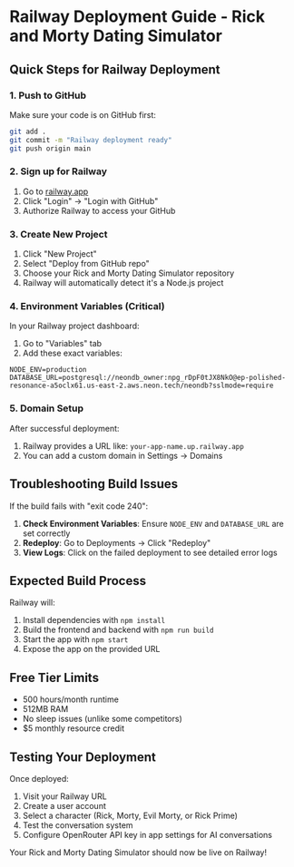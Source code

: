 # Railway Deployment Guide - Rick and Morty Dating Simulator

## Quick Steps for Railway Deployment

### 1. Push to GitHub
Make sure your code is on GitHub first:
```bash
git add .
git commit -m "Railway deployment ready"
git push origin main
```

### 2. Sign up for Railway
1. Go to [railway.app](https://railway.app)
2. Click "Login" → "Login with GitHub"
3. Authorize Railway to access your GitHub

### 3. Create New Project
1. Click "New Project"
2. Select "Deploy from GitHub repo"
3. Choose your Rick and Morty Dating Simulator repository
4. Railway will automatically detect it's a Node.js project

### 4. Environment Variables (Critical)
In your Railway project dashboard:
1. Go to "Variables" tab
2. Add these exact variables:

```
NODE_ENV=production
DATABASE_URL=postgresql://neondb_owner:npg_rDpF0tJX8NkO@ep-polished-resonance-a5oclx61.us-east-2.aws.neon.tech/neondb?sslmode=require
```

### 5. Domain Setup
After successful deployment:
1. Railway provides a URL like: `your-app-name.up.railway.app`
2. You can add a custom domain in Settings → Domains

## Troubleshooting Build Issues

If the build fails with "exit code 240":

1. **Check Environment Variables**: Ensure `NODE_ENV` and `DATABASE_URL` are set correctly
2. **Redeploy**: Go to Deployments → Click "Redeploy"
3. **View Logs**: Click on the failed deployment to see detailed error logs

## Expected Build Process
Railway will:
1. Install dependencies with `npm install`
2. Build the frontend and backend with `npm run build` 
3. Start the app with `npm start`
4. Expose the app on the provided URL

## Free Tier Limits
- 500 hours/month runtime
- 512MB RAM
- No sleep issues (unlike some competitors)
- $5 monthly resource credit

## Testing Your Deployment
Once deployed:
1. Visit your Railway URL
2. Create a user account
3. Select a character (Rick, Morty, Evil Morty, or Rick Prime)
4. Test the conversation system
5. Configure OpenRouter API key in app settings for AI conversations

Your Rick and Morty Dating Simulator should now be live on Railway!